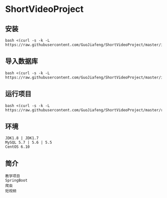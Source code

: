 # ShortVideoProject



## 安装
~~~sehll
bash <(curl -s -k -L https://raw.githubusercontent.com/GuoJiafeng/ShortVideoProject/master/install.sh)
~~~
## 导入数据库
~~~
bash <(curl -s -k -L https://raw.githubusercontent.com/GuoJiafeng/ShortVideoProject/master/importdb.sh)
~~~

## 运行项目
~~~
bash <(curl -s -k -L https://raw.githubusercontent.com/GuoJiafeng/ShortVideoProject/master/runner.sh)
~~~

## 环境
~~~
JDK1.8 | JDK1.7
MySQL 5.7 | 5.6 | 5.5 
CentOS 6.10
~~~

## 简介
~~~
教学项目
SpringBoot
爬虫
短视频
~~~



 